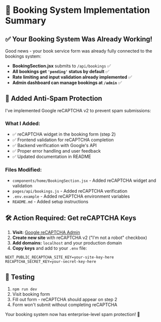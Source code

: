 # 🎯 Booking System Implementation Summary

## ✅ Your Booking System Was Already Working!

Good news - your book service form was already fully connected to the bookings system:

- **BookingSection.jsx** submits to `/api/bookings` ✅
- **All bookings get `'pending'` status by default** ✅ 
- **Rate limiting and input validation already implemented** ✅
- **Admin dashboard can manage bookings at `/admin`** ✅

## 🔐 Added Anti-Spam Protection

I've implemented Google reCAPTCHA v2 to prevent spam submissions:

### What I Added:
- ✅ reCAPTCHA widget in the booking form (step 2)
- ✅ Frontend validation for reCAPTCHA completion
- ✅ Backend verification with Google's API
- ✅ Proper error handling and user feedback
- ✅ Updated documentation in README

### Files Modified:
- `components/home/BookingSection.jsx` - Added reCAPTCHA widget and validation
- `pages/api/bookings.js` - Added reCAPTCHA verification
- `.env.example` - Added reCAPTCHA environment variables
- `README.md` - Added setup instructions

## 🛠️ Action Required: Get reCAPTCHA Keys

1. **Visit:** [Google reCAPTCHA Admin](https://www.google.com/recaptcha/admin)
2. **Create new site** with reCAPTCHA v2 ("I'm not a robot" checkbox)
3. **Add domains:** `localhost` and your production domain
4. **Copy keys** and add to your `.env` file:

```env
NEXT_PUBLIC_RECAPTCHA_SITE_KEY=your-site-key-here
RECAPTCHA_SECRET_KEY=your-secret-key-here
```

## 🧪 Testing

1. `npm run dev`
2. Visit booking form
3. Fill out form - reCAPTCHA should appear on step 2
4. Form won't submit without completing reCAPTCHA

Your booking system now has enterprise-level spam protection! 🚀